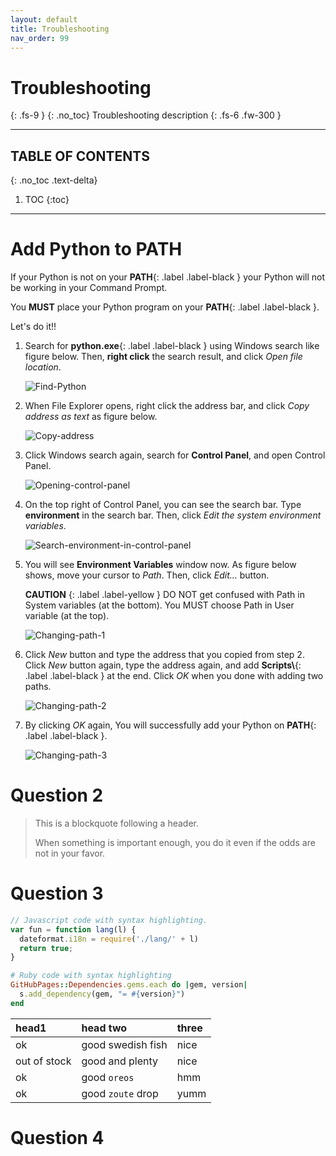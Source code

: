 ```yaml
---
layout: default
title: Troubleshooting
nav_order: 99
---
```


# Troubleshooting
{: .fs-9 }
{: .no_toc}
Troubleshooting description
{: .fs-6 .fw-300 }

---

## TABLE OF CONTENTS
{: .no_toc .text-delta}
1. TOC
{:toc}

---

# Add Python to PATH

If your Python is not on your **PATH**{: .label .label-black } your Python will not be working in your Command Prompt.

You **MUST** place your Python program on your **PATH**{: .label .label-black }.

Let's do it!!

1. Search for **python.exe**{: .label .label-black } using Windows search like figure below. Then, **right click** the search result, and click *Open file location*.

    ![Find-Python](https://github.com/harryseo1992/Pycharm-For-Dummies/blob/gh-pages/assets/images/find_python.png?raw=true "Find Python")

2. When File Explorer opens, right click the address bar, and click *Copy address as text* as figure below.

    ![Copy-address](https://github.com/harryseo1992/Pycharm-For-Dummies/blob/gh-pages/assets/images/copy_address_as_text.png?raw=true "Copy address")

3. Click Windows search again, search for **Control Panel**, and open Control Panel.

    ![Opening-control-panel](https://github.com/harryseo1992/Pycharm-For-Dummies/blob/gh-pages/assets/images/opening_control_panel.png?raw=true "Opening control panel")

4. On the top right of Control Panel, you can see the search bar. Type **environment** in the search bar. Then, click *Edit the system environment variables*.

    ![Search-environment-in-control-panel](https://github.com/harryseo1992/Pycharm-For-Dummies/blob/gh-pages/assets/images/search_environment_in_control_panel.png?raw=true "Search environment in control panel")


5. You will see **Environment Variables** window now. As figure below shows, move your cursor to *Path*. Then, click *Edit...* button.

    **CAUTION**
      {: .label .label-yellow }
          DO NOT get confused with Path in System variables (at the bottom).
          You MUST choose Path in User variable (at the top).

    ![Changing-path-1](https://github.com/harryseo1992/Pycharm-For-Dummies/blob/gh-pages/assets/images/changing_path.png?raw=true "Changing path 1")

6. Click *New* button and type the address that you copied from step 2. Click *New* button again, type the address again, and add **Scripts\\**{: .label .label-black } at the end. Click *OK* when you done with adding two paths.

    ![Changing-path-2](https://github.com/harryseo1992/Pycharm-For-Dummies/blob/gh-pages/assets/images/changing_path_2.png?raw=true "Changing path 2")

7. By clicking *OK* again, You will successfully add your Python on **PATH**{: .label .label-black }.

    ![Changing-path-3](https://github.com/harryseo1992/Pycharm-For-Dummies/blob/gh-pages/assets/images/changing_path_3.png?raw=true "Changing path 3")



# Question 2

> This is a blockquote following a header.
>
> When something is important enough, you do it even if the odds are not in your favor.

# Question 3

```js
// Javascript code with syntax highlighting.
var fun = function lang(l) {
  dateformat.i18n = require('./lang/' + l)
  return true;
}
```

```ruby
# Ruby code with syntax highlighting
GitHubPages::Dependencies.gems.each do |gem, version|
  s.add_dependency(gem, "= #{version}")
end
```


| head1        | head two          | three |
|:-------------|:------------------|:------|
| ok           | good swedish fish | nice  |
| out of stock | good and plenty   | nice  |
| ok           | good `oreos`      | hmm   |
| ok           | good `zoute` drop | yumm  |


# Question 4
